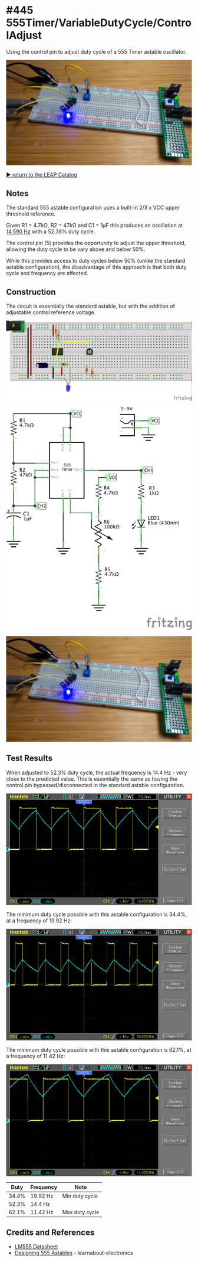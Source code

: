 # #445 555Timer/VariableDutyCycle/ControlAdjust

Using the control pin to adjust duty cycle of a 555 Timer astable oscillator.

![Build](./assets/ControlAdjust_build.jpg?raw=true)

[:arrow_forward: return to the LEAP Catalog](https://leap.tardate.com)

## Notes

The standard 555 astable configuration uses a built-in 2/3 x VCC upper threshold reference.

Given R1 = 4.7kΩ, R2 = 47kΩ and C1 = 1µF this produces an oscillation at
[14.590 Hz](https://visual555.tardate.com/?mode=astable&r1=4.7&r2=47&c=1) with a 52.38% duty cycle.

The control pin (5) provides the opportunity to adjust the upper threshold,
allowing the duty cycle to be vary above and below 50%.

While this provides access to duty cycles below 50% (unlike the standard astable configuration),
the disadvantage of this approach is that both duty cycle and frequency are affected.


## Construction

The circuit is essentially the standard astable, but with the addition of adjustable control reference voltage.

![Breadboard](./assets/ControlAdjust_bb.jpg?raw=true)

![Schematic](./assets/ControlAdjust_schematic.jpg?raw=true)

![Build](./assets/ControlAdjust_build.jpg?raw=true)


## Test Results

When adjusted to 52.3% duty cycle, the actual frequency is 14.4 Hz - very close to the predicted value. This is essentially the same as having the control pin bypassed/disconnected in the standard astable configuration.

![scope_mid](./assets/scope_mid.gif?raw=true)

The minimum duty cycle possible with this astable configuration is 34.4%, at a frequency of 19.92 Hz:

![scope_34pc](./assets/scope_34pc.gif?raw=true)

The minimum duty cycle possible with this astable configuration is 62.1%, at a frequency of 11.42 Hz:

![scope_62pc](./assets/scope_62pc.gif?raw=true)


| Duty | Frequency | Note           |
|------|-----------|----------------|
| 34.4% | 19.92 Hz | Min duty cycle |
| 52.3% | 14.4 Hz  |                |
| 62.1% | 11.42 Hz | Max duty cycle |

## Credits and References
* [LM555 Datasheet](https://www.futurlec.com/Linear/LM555CN.shtml)
* [Designing 555 Astables](http://www.learnabout-electronics.org/Oscillators/osc44.php) - learnabout-electronics
